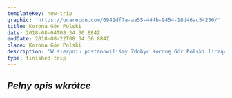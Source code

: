 ```yaml
---
templateKey: new-trip
graphic: 'https://ucarecdn.com/0942df7a-aa55-444b-9454-18d46ac54256/'
title: Korona Gór Polski
date: 2018-08-04T08:34:30.884Z
endDate: 2018-08-22T08:34:30.884Z
place: Korona Gór Polski
description: 'W sierpniu postanowiliśmy Zdobyć Koronę Gór Polski liczącą 28 szczytów. '
type: finished-trip
---
```

## _**Pełny opis wkrótce**_
